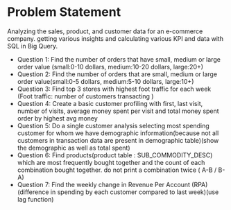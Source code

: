 # Problem Statement
Analyzing the sales, product, and customer data for an e-commerce company. getting various insights and calculating various KPI and data with SQL in Big Query.


- Question 1: Find the number of orders that have small, medium or large order value (small:0-10 dollars, medium:10-20 dollars, large:20+)
- Question 2: Find the number of orders that are small, medium or large order value(small:0-5 dollars, medium:5-10 dollars, large:10+)
- Question 3: Find top 3 stores with highest foot traffic for each week (Foot traffic: number of customers transacting )
- Question 4: Create a basic customer profiling with first, last visit, number of visits, average money spent per visit and total money spent order by highest avg money
- Question 5: Do a single customer analysis selecting most spending customer for whom we have demographic information(because not all customers in transaction data are present in demographic table)(show the demographic as well as total spent)
- Question 6: Find products(product table : SUB_COMMODITY_DESC) which are most frequently bought together and the count of each combination bought together. do not print a combination twice ( A-B / B-A)
- Question 7: Find the weekly change in Revenue Per Account (RPA) (difference in spending by each customer compared to last week)(use lag function)
